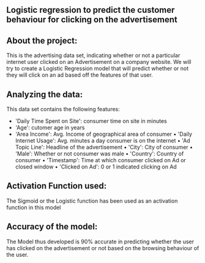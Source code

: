 ## Logistic regression to predict the customer behaviour for clicking on the advertisement

## About the project:
This is the advertising data set, indicating whether or not a particular internet user clicked on an Advertisement on a company website. We will try to create a Logistic Regression model that will predict whether or not they will click on an ad based off the features of that user.

## Analyzing the data:
This data set contains the following features:

*	'Daily Time Spent on Site': consumer time on site in minutes
*	'Age': cutomer age in years
*	'Area Income': Avg. Income of geographical area of consumer
•	'Daily Internet Usage': Avg. minutes a day consumer is on the internet
•	'Ad Topic Line': Headline of the advertisement
•	'City': City of consumer
•	'Male': Whether or not consumer was male
•	'Country': Country of consumer
•	'Timestamp': Time at which consumer clicked on Ad or closed window
•	'Clicked on Ad': 0 or 1 indicated clicking on Ad


## Activation Function used:
The Sigmoid or the Logistic function has been used as an activation function in this model


## Accuracy of the model:
The Model thus developed is 90% accurate in predicting whether the user has clicked on the advertisement or not based on the browsing behaviour of the user.
